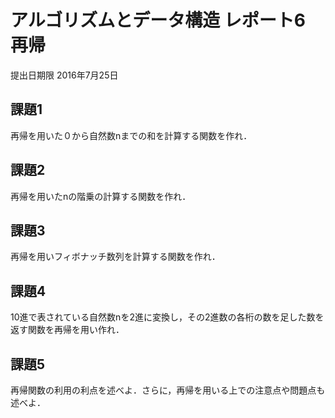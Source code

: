 # アルゴリズムとデータ構造 レポート6 再帰

提出日期限 2016年7月25日

## 課題1

再帰を用いた０から自然数nまでの和を計算する関数を作れ．

## 課題2

再帰を用いたnの階乗の計算する関数を作れ．

## 課題3

再帰を用いフィボナッチ数列を計算する関数を作れ．

## 課題4

10進で表されている自然数nを2進に変換し，その2進数の各桁の数を足した数を返す関数を再帰を用い作れ．

## 課題5

再帰関数の利用の利点を述べよ．さらに，再帰を用いる上での注意点や問題点も述べよ．